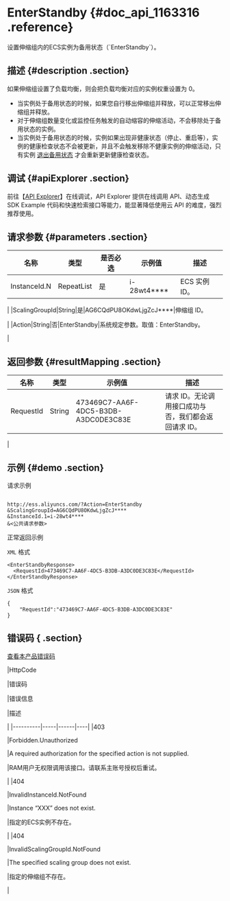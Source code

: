 # EnterStandby {#doc_api_1163316 .reference}

设置伸缩组内的ECS实例为备用状态（\`EnterStandby\`）。

## 描述 {#description .section}

如果伸缩组设置了负载均衡，则会把负载均衡对应的实例权重设置为 0。

-   当实例处于备用状态的时候，如果您自行移出伸缩组并释放，可以正常移出伸缩组并释放。
-   对于伸缩组数量变化或监控任务触发的自动缩容的伸缩活动，不会移除处于备用状态的实例。
-   当实例处于备用状态的时候，实例如果出现非健康状态（停止、重启等），实例的健康检查状态不会被更新，并且不会触发移除不健康实例的伸缩活动，只有实例 [退出备用状态](~~69682~~) 才会重新更新健康检查状态。

## 调试 {#apiExplorer .section}

前往【[API Explorer](https://api.aliyun.com/#product=Ess&api=EnterStandby)】在线调试，API Explorer 提供在线调用 API、动态生成 SDK Example 代码和快速检索接口等能力，能显著降低使用云 API 的难度，强烈推荐使用。

## 请求参数 {#parameters .section}

|名称|类型|是否必选|示例值|描述|
|--|--|----|---|--|
|InstanceId.N|RepeatList|是|i-28wt4\*\*\*\*|ECS 实例 ID。

 |
|ScalingGroupId|String|是|AG6CQdPU8OKdwLjgZcJ\*\*\*\*|伸缩组 ID。

 |
|Action|String|否|EnterStandby|系统规定参数。取值：EnterStandby。

 |

## 返回参数 {#resultMapping .section}

|名称|类型|示例值|描述|
|--|--|---|--|
|RequestId|String|473469C7-AA6F-4DC5-B3DB-A3DC0DE3C83E|请求 ID。无论调用接口成功与否，我们都会返回请求 ID。

 |

## 示例 {#demo .section}

请求示例

``` {#request_demo}

http://ess.aliyuncs.com/?Action=EnterStandby
&ScalingGroupId=AG6CQdPU8OKdwLjgZcJ****
&InstanceId.1=i-28wt4****
&<公共请求参数>

```

正常返回示例

`XML` 格式

``` {#xml_return_success_demo}
<EnterStandbyResponse>
  <RequestId>473469C7-AA6F-4DC5-B3DB-A3DC0DE3C83E</RequestId>
</EnterStandbyResponse>

```

`JSON` 格式

``` {#json_return_success_demo}
{
	"RequestId":"473469C7-AA6F-4DC5-B3DB-A3DC0DE3C83E"
}
```

## 错误码 { .section}

[查看本产品错误码](https://error-center.aliyun.com/status/product/Ess)

|HttpCode

|错误码

|错误信息

|描述

|
|----------|-----|------|----|
|403

|Forbidden.Unauthorized

|A required authorization for the specified action is not supplied.

|RAM用户无权限调用该接口。请联系主账号授权后重试。

|
|404

|InvalidInstanceId.NotFound

|Instance “XXX” does not exist.

|指定的ECS实例不存在。

|
|404

|InvalidScalingGroupId.NotFound

|The specified scaling group does not exist.

|指定的伸缩组不存在。

|


